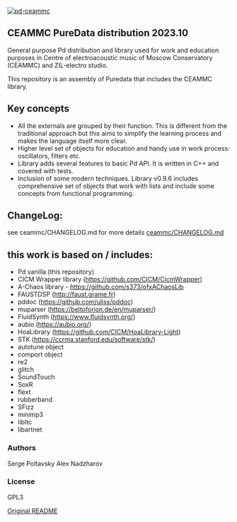 [![pd-ceammc](https://snapcraft.io/pd-ceammc/badge.svg)](https://snapcraft.io/pd-ceammc)

CEAMMC PureData distribution 2023.10
------------------------------------

General purpose Pd distribution and library used for work and education purposes 
in Centre of electroacoustic music of Moscow Conservatory (CEAMMC) and ZIL-electro studio.

This repository is an assembly of Puredata that includes the CEAMMC library.

Key concepts
------------

   - All the externals are grouped by their function. This is different from the traditional approach but this aims to simplify the learning process and makes the language itself more clear.
   - Higher level set of objects for education and handy use in work process: oscillators, filters etc.
   - Library adds several features to basic Pd API. It is written in C++ and covered with tests.
   - Inclusion of some modern techniques. Library v0.9.6 includes comprehensive set of objects that work with lists and include some concepts from functional programming.

ChangeLog:
----------

see ceammc/CHANGELOG.md for more details
[ceammc/CHANGELOG.md](ceammc/CHANGELOG.md)


this work is based on / includes:
---------------------------------
   - Pd vanilla (this repository)
   - CICM Wrapper library (https://github.com/CICM/CicmWrapper)
   - A-Chaos library - https://github.com/s373/ofxAChaosLib
   - FAUSTDSP (http://faust.grame.fr)
   - pddoc (https://github.com/uliss/pddoc)
   - muparser (https://beltoforion.de/en/muparser/)
   - FluidSynth (https://www.fluidsynth.org/)
   - aubio (https://aubio.org/)
   - HoaLibrary (https://github.com/CICM/HoaLibrary-Light)
   - STK (https://ccrma.stanford.edu/software/stk/)
   - autotune object
   - comport object
   - re2
   - glitch
   - SoundTouch
   - SoxR
   - flext
   - rubberband
   - SFizz
   - minimp3
   - libltc
   - libartnet


### Authors
Serge Poltavsky
Alex Nadzharov

### License
GPL3

[Original README](README_ORIGINAL.md)

